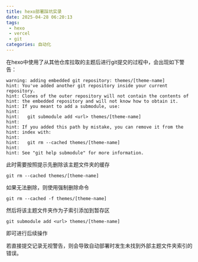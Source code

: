 ```yaml
---
title: hexo部署踩坑实录
date: 2025-04-28 06:20:13
tags:
 - hexo
 - vercel
 - git
categories: 自动化
---
```

在hexo中使用了从其他仓库拉取的主题后进行git提交的过程中，会出现如下警告：
```
warning: adding embedded git repository: themes/[theme-name]
hint: You've added another git repository inside your current repository.
hint: Clones of the outer repository will not contain the contents of
hint: the embedded repository and will not know how to obtain it.
hint: If you meant to add a submodule, use:
hint:
hint:   git submodule add <url> themes/[theme-name]
hint:
hint: If you added this path by mistake, you can remove it from the
hint: index with:
hint:
hint:   git rm --cached themes/[theme-name]
hint:
hint: See "git help submodule" for more information.
```
此时需要按照提示先删除该主题文件夹的缓存
```
git rm --cached themes/[theme-name]
```
如果无法删除，则使用强制删除命令
```
git rm --cached -f themes/[theme-name]
```
然后将该主题文件夹作为子索引添加到暂存区
```
git submodule add <url> themes/[theme-name]
```
即可进行后续操作

若直接提交记录无视警告，则会导致自动部署时发生未找到外部主题文件夹索引的错误。
